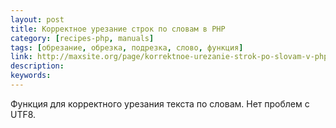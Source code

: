```yaml
---
layout: post
title: Корректное урезание строк по словам в PHP
category: [recipes-php, manuals]
tags: [обрезание, обрезка, подрезка, слово, функция]
link: http://maxsite.org/page/korrektnoe-urezanie-strok-po-slovam-v-php
description:
keywords:
---
```


<p>Функция для корректного урезания текста по словам. Нет проблем с UTF8.</p>
